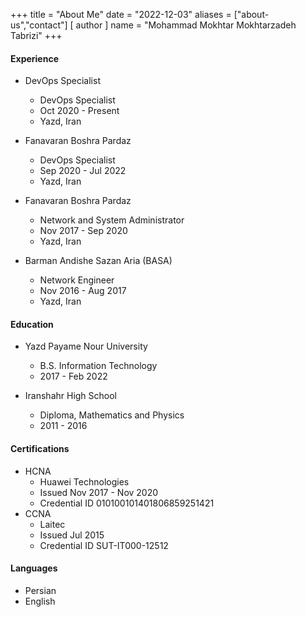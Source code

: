 +++
title = "About Me"
date = "2022-12-03"
aliases = ["about-us","contact"]
[ author ]
  name = "Mohammad Mokhtar Mokhtarzadeh Tabrizi"
+++


#### Experience
* DevOps Specialist
  * DevOps Specialist
  * Oct 2020 - Present
  * Yazd, Iran

* Fanavaran Boshra Pardaz
  * DevOps Specialist
  * Sep 2020 - Jul 2022 
  * Yazd, Iran

* Fanavaran Boshra Pardaz
  * Network and System Administrator
  * Nov 2017 - Sep 2020 
  * Yazd, Iran

* Barman Andishe Sazan Aria (BASA)
  * Network Engineer
  * Nov 2016 - Aug 2017
  * Yazd, Iran

#### Education
* Yazd Payame Nour University
  * B.S. Information Technology
  * 2017 - Feb 2022

* Iranshahr High School
  * Diploma, Mathematics and Physics
  * 2011 - 2016

#### Certifications
* HCNA
  * Huawei Technologies
  * Issued Nov 2017 - Nov 2020
  * Credential ID 010100101401806859251421
* CCNA
  * Laitec
  * Issued Jul 2015
  * Credential ID SUT-IT000-12512

#### Languages
* Persian
* English

